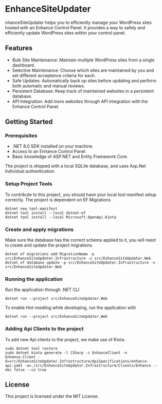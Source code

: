 # EnhanceSiteUpdater
nhanceSiteUpdater helps you to efficiently manage your WordPress sites hosted with an Enhance Control Panel. It provides a way to safely and efficiently update WordPress sites within your control panel.

## Features
 - Bulk Site Maintenance: Maintain multiple WordPress sites from a single dashboard.
 - Selective Maintenance: Choose which sites are maintained by you and set different acceptence criteria for each.
 - Safe Updates: Automatically back up sites before updating and perform both automatic and manual reviews.
 - Persistent Database: Keep track of maintained websites in a persistent database.
 - API Integration: Add more websites through API integration with the Enhance Control Panel.

## Getting Started

### Prerequisites
- .NET 8.0 SDK installed on your machine.
- Access to an Enhance Control Panel.
- Basic knowledge of ASP.NET and Entity Framework Core.

The project is shipped with a local SQLite database, and uses Asp.Net Individual authentication.

### Setup Project Tools

To contribute to this project, you should have your local tool manifest setup correctly. The project is dependent on EF Migrations

    dotnet new tool-manifest   
    dotnet tool install --local dotnet-ef
    dotnet tool install --local Microsoft.OpenApi.Kiota


### Create and apply migrations

Make sure the database has the correct schema applied to it, you will need to create and update the project migrations.

    dotnet ef migrations add MigrationName -p src/EnhanceSiteUpdater.Infrastructure -s src/EnhanceSiteUpdater.Web
    dotnet ef database update -p src/EnhanceSiteUpdater.Infrastructure -s src/EnhanceSiteUpdater.Web

### Running the application

Run the application through .NET CLI

    dotnet run --project src/EnhanceSiteUpdater.Web

To enable _Hot-readling_ while developing, run the application with

    dotnet run --project src/EnhanceSiteUpdater.Web

### Adding Api Clients to the project

To add new Api clients to the project, we make use of Kiota.

    sudo dotnet tool restore
    sudo dotnet kiota generate -l CSharp -c EnhanceClient -n Enhance.Client -d=src/EnhanceSiteUpdater.Infrastructure/ApiSpecifications/enhance-api.yaml -o=./src/EnhanceSiteUpdater.Infrastructure/Clients/Enhance --ebc false --co true


## License

This project is licensed under the MIT License.